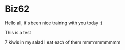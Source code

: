 # Biz62

Hello all, it's been nice training with you today :)

This is a test

7 kiwis in my salad I eat each of them mmmmmmmmmm 
